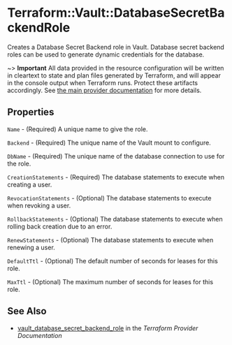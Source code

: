 # Terraform::Vault::DatabaseSecretBackendRole

Creates a Database Secret Backend role in Vault. Database secret backend
roles can be used to generate dynamic credentials for the database.

~> **Important** All data provided in the resource configuration will be
written in cleartext to state and plan files generated by Terraform, and
will appear in the console output when Terraform runs. Protect these
artifacts accordingly. See
[the main provider documentation](../index.html)
for more details.

## Properties

`Name` - (Required) A unique name to give the role.

`Backend` - (Required) The unique name of the Vault mount to configure.

`DbName` - (Required) The unique name of the database connection to use for
the role.

`CreationStatements` - (Required) The database statements to execute when
creating a user.

`RevocationStatements` - (Optional) The database statements to execute when
revoking a user.

`RollbackStatements` - (Optional) The database statements to execute when
rolling back creation due to an error.

`RenewStatements` - (Optional) The database statements to execute when
renewing a user.

`DefaultTtl` - (Optional) The default number of seconds for leases for this
role.

`MaxTtl` - (Optional) The maximum number of seconds for leases for this
role.


## See Also

* [vault_database_secret_backend_role](https://www.terraform.io/docs/providers/vault/r/database_secret_backend_role.html) in the _Terraform Provider Documentation_